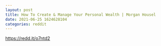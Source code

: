 ```yaml
--- 
layout: post 
title: How To Create & Manage Your Personal Wealth | Morgan Housel 
date: 2021-06-25 1624628104 
categories: reddit 
--- 
```

https://redd.it/o7ntd2
